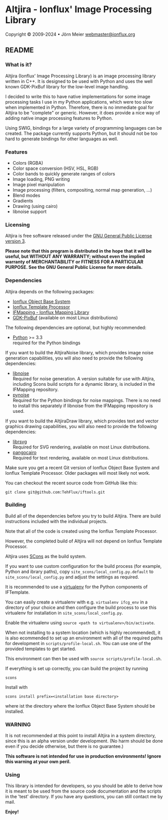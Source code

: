 # Altjira - Ionflux' Image Processing Library
Copyright © 2009-2024 • Jörn Meier <webmaster@ionflux.org>

## README

### What is it?

Altjira (Ionflux' Image Processing Library) is an image processing library written in C++. It is designed to be used with Python and uses the well known GDK-PixBuf library for the low-level image handling.

I decided to write this to have native implementations for some image processing tasks I use in my Python applications, which were too slow when implemented in Python. Therefore, there is no immediate goal for Altjira to be "complete" or generic. However, it does provide a nice way of adding native image processing features to Python.

Using SWIG, bindings for a large variety of programming languages can be created. The package currently supports Python, but it should not be too hard to generate bindings for other languages as well.

### Features

+ Colors (RGBA)
+ Color space conversion (HSV, HSL, RGB)
+ Color bands to quickly generate ranges of colors
+ Image loading, PNG writing
+ Image pixel manipulation
+ Image processing (filters, compositing, normal map generation, …)
+ Blend modes
+ Gradients
+ Drawing (using cairo)
+ libnoise support

### Licensing

Altjira is free software released under the [GNU General Public License version 3](docs/gpl-3.0.md).

**Please note that this program is distributed in the hope that it will be useful, but WITHOUT ANY WARRANTY; without even the implied warranty of MERCHANTABILITY or FITNESS FOR A PARTICULAR PURPOSE. See the GNU General Public License for more details.**

### Dependencies

Altjira depends on the following packages:

+ [Ionflux Object Base System](https://github.com/TehFlux/iftools)
+ [Ionflux Template Processor](https://github.com/TehFlux/iftools)
+ [IFMapping - Ionflux Mapping Library](https://github.com/TehFlux/iftools)
+ [GDK-PixBuf](https://docs.gtk.org/gdk-pixbuf/) (available on most Linux distributions)

The following dependencies are optional, but highly recommended:

+ [Python](https://www.python.org/) >= 3.3  
  required for the Python bindings

If you want to build the AltjiraNoise library, which provides image noise generation capabilities, you will also need to provide the following dependencies:

+ [libnoise](http://libnoise.sourceforge.net)  
  Required for noise generation. A version suitable for use with Altjira, including Scons build scripts for a dynamic library, is included in the IFMapping repository.
+ [pynoise](http://home.gna.org/pynoise/)  
  Required for the Python bindings for noise mappings. There is no need to install this separately if libnoise from the IFMapping repository is used.

If you want to build the AltjiraDraw library, which provides text and vector graphics drawing capabilities, you will also need to provide the following dependencies:

+ [librsvg](https://gitlab.gnome.org/GNOME/librsvg)  
  Required for SVG rendering, available on most Linux distributions.
+ [pangocairo](https://docs.gtk.org/PangoCairo/)  
  Required for text rendering, available on most Linux distributions.

Make sure you get a recent Git version of Ionflux Object Base System and Ionflux Template Processor. Older packages will most likely not work.

You can checkout the recent source code from GitHub like this:

`git clone git@github.com:TehFlux/iftools.git`

### Building

Build all of the dependencies before you try to build Altjira. There are build instructions included with the individual projects.

Note that all of the code is created using the Ionflux Template Processor.

However, the completed build of Altjira will not depend on Ionflux Template Processor.

Altjira uses [SCons](http://www.scons.org/) as the build system.

If you want to use custom configuration for the build process (for example, Python and ibrary paths), copy `site_scons/local_config.py.default` to `site_scons/local_config.py` and adjust the settings as required.

It is recommended to use a [virtualenv](https://virtualenv.pypa.io/en/latest/) for the Python components of IFTemplate.

You can easily create a virtualenv with e.g. `virtualenv ifcg_env` in a directory of your choice and then configure the build process to use this virtualenv for installation in `site_scons/local_config.py`.

Enable the virtualenv using `source <path to virtualenv>/bin/activate`.

When not installing to a system location (which is highly recommended), it is also ecommended to set up an environment with all of the required paths for development in `scripts/profile-local.sh`. You can use one of the provided templates to get started.

This environment can then be used with `source scripts/profile-local.sh`.

If everything is set up correctly, you can build the project by running 

`scons`

Install with

`scons install prefix=<installation base directory>`

where <installation base directory> ist the directory where the Ionflux Object Base System should be installed.

### WARNING
 
 It is not recommended at this point to install Altjira in a system directory, since this is an alpha version under development. (No harm should be done even if you decide otherwise, but there is no guarantee.)

 **This software is not intended for use in production environments! Ignore this warning at your own peril.**

### Using

This library is intended for developers, so you should be able to derive how it is meant to be used from the source code documentation and the scripts in the 'test' directory. If you have any questions, you can still contact me by mail.

**Enjoy!**
